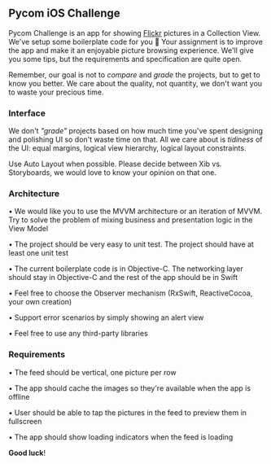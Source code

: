 ## Pycom iOS Challenge

Pycom Challenge is an app for showing [Flickr](https://www.flickr.com) pictures in a Collection View.
We've setup some boilerplate code for you 🙇 Your assignment is to improve the app and make it an enjoyable picture browsing experience.
We'll give you some tips, but the requirements and specification are quite open.

Remember, our goal is not to *compare* and *grade* the projects, but to get to know you better. We care about the quality, not quantity, we don't want you to waste your precious time.

### Interface

We don't *"grade"* projects based on how much time you've spent designing and polishing UI so don't waste time on that. All we care about is *tidiness* of the UI: equal margins, logical view hierarchy, logical layout constraints.

Use Auto Layout when possible. Please decide between Xib vs. Storyboards, we would love to know your opinion on that one.

### Architecture

• We would like you to use the MVVM architecture or an iteration of MVVM. Try to solve the problem of mixing business and presentation logic in the View Model

• The project should be very easy to unit test. The project should have at least one unit test

• The current boilerplate code is in Objective-C. The networking layer should stay in Objective-C and the rest of the app should be in Swift

• Feel free to choose the Observer mechanism (RxSwift, ReactiveCocoa, your own creation)

• Support error scenarios by simply showing an alert view

• Feel free to use any third-party libraries

### Requirements

• The feed should be vertical, one picture per row

• The app should cache the images so they're available when the app is offline

• User should be able to tap the pictures in the feed to preview them in fullscreen

• The app should show loading indicators when the feed is loading

**Good luck**!


